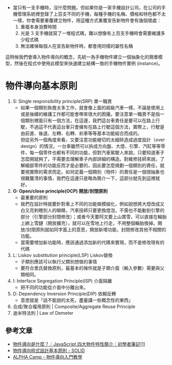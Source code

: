 - 當只有一支手機時，沒什麼問題。但如果你是一家手機設計公司，在公司的手機管理系統裡登錄了上百支不同的手機，每種手機的名稱、價格和特色都不太一樣，你會需要重覆建立物件，用這種方式重覆宣告新物件會有幾個壞處：
  1. 重複本身浪費時間
  2. 光是 3 支手機就寫了一堆程式碼，難以想像有上百支手機時會需要維護多少程式碼
  3. 無法確保每個人在宣告新物件時，都會用同樣的屬性名稱

這時候我們會導入物件導向的概念，先統一為手機物件建立一個抽象化的簡單模型，然後在程式中使用此模型來快速建立結構一致的手機物件實例 (instance)。

# 物件導向基本原則
1. S: Single responsibility principle(SRP) 單一職責
   - 如果一個類別負擔太多工作，就會像上面的超級汽車一樣，不論是使用上或是後續的維護工作都可能會帶來很大的困擾。要注意單一職責不是指一個類別裡面只有一個方法，在這邊，我們這台車責任是要可以在路上行駛，不過這不代表這台車只會擁有在路上行駛這個方法，實際上，行駛是由前進、後退、左轉、右轉、剎車等等基本功能組合而成的。  
    但從另外一個角度來看，又要注意功能被切的太細碎造成過度設計（over design）的情況，一台車雖然可以拆成方向盤、大燈、引擎、汽缸等等零件，每一個零件也都有不同的功能，但對汽車駕駛人來說，只要知道車子怎麼開就夠了，不需要去理解車子內部詳細的構造。對維修技師來說，了解細部零件的功能反而才是必要的，因此要怎麼規劃一個類別的責任，就要視實際的需求而定。如何定義一個類別（物件）的責任是一個很抽象也很難釐清的事情，我們在這邊只是略為簡介一下，這部分就先到這裡就好。
2. **O: Open/close principle(OCP) 開放/封閉原則**
   - 最重要的原則
   - 我們在設計時就要針對車上不同的功能做模組化，例如說想將大燈改成又白又亮刺瞎別人的眼睛，汽車技師只要更換燈泡，不需也不能動到引擎的部分（引擎部分封閉修改）；或者今天要阿文要上山賞雪，可以直接在輪胎上綁上雪鏈（開放擴充），就可以在雪地上行走，不用整個輪胎換掉。開放/封閉原則就如同字面上的意思，開放新增功能，封閉修改其他不相關的功能。
   - 當需要增加新功能時，應該通過添加新的代碼來實現，而不是修改現有的代碼
3. L: Liskov substitution principle(LSP) Liskov替換
   - 子類別應該可以執行父類別想做的事情
   - 要符合里氏替換原則，最基本的條件就是子類介面（輸入參數）需要與父類相同。
4. I: Interface Segregation Principle(ISP) 介面隔離
   - 把不同的功能從介面中分離出來。
5. D: Dependency Inversion Principle(DIP) 依賴反轉
   - 意思就是「話不能說的太死，盡量講一些概念性的東西」
6. 合成/聚合複用原則 | Composite/Aggregate Reuse Principle
7. 迪米特法則 | Law of Demeter

## 參考文章
- [物件導向是什麼？｜JavaScript 四大物件特性簡介｜初學者筆記(1)](https://realnewbie.com/front-end/object/object-oriented-programming/)
- [物件導向程式設計基本原則 - SOLID](https://skyyen999.gitbooks.io/-study-design-pattern-in-java/content/oodPrinciple.html)
- [ALPHA Camp - 物件導向入門教學](https://javascript.alphacamp.co/object-oriented.html)